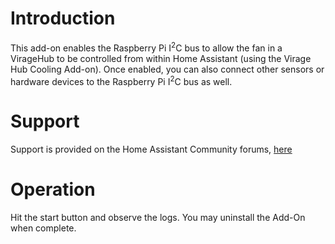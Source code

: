 # Introduction
This add-on enables the Raspberry Pi I<sup>2</sup>C bus to allow the fan in a VirageHub to be controlled from within Home Assistant (using the Virage Hub Cooling Add-on).  Once enabled, you can also connect other sensors or hardware devices to the Raspberry Pi I<sup>2</sup>C bus as well.  

# Support
Support is provided on the Home Assistant Community forums, [here](https://community.home-assistant.io/t/hassos-i2c-configurator/264167)

# Operation
Hit the start button and observe the logs.  You may uninstall the Add-On when complete. 
